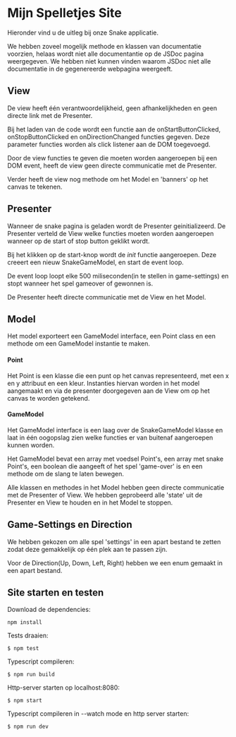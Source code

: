 # Mijn Spelletjes Site

Hieronder vind u de uitleg bij onze Snake applicatie.

We hebben zoveel mogelijk methode en klassen van documentatie voorzien, helaas
wordt niet alle documentantie op de JSDoc pagina weergegeven. 
We hebben niet kunnen vinden waarom JSDoc niet alle documentatie in de 
gegenereerde webpagina weergeeft. 


## View

De view heeft één verantwoordelijkheid, geen afhankelijkheden en geen directe link
met de Presenter. 

Bij het laden van de code wordt een functie aan de onStartButtonClicked,
onStopButtonClicked en onDirectionChanged functies gegeven. Deze parameter functies
worden als click listener aan de DOM toegevoegd.

Door de view functies te geven die moeten worden aangeroepen bij een DOM event, heeft de 
view geen directe communicatie met de Presenter.

Verder heeft de view nog methode om het Model en 'banners' op het canvas te tekenen.


## Presenter

Wanneer de snake pagina is geladen wordt de Presenter geinitializeerd. De Presenter
verteld de View welke functies moeten worden aangeroepen wanneer op de start of stop button geklikt wordt.

Bij het klikken op de start-knop wordt de <i>init</i> functie aangeroepen.
Deze creeert een nieuw SnakeGameModel, en start de event loop.

De event loop loopt elke 500 miliseconden(in te stellen in game-settings) en stopt wanneer het spel gameover of gewonnen is.

De Presenter heeft directe communicatie met de View en het Model.

## Model

Het model exporteert een GameModel interface, een Point class en een methode om een GameModel instantie te maken.

#### Point

Het Point is een klasse die een punt op het canvas representeerd, met een x en y attribuut en een kleur. Instanties hiervan
worden in het model aangemaakt en via de presenter doorgegeven aan de View om op het canvas te worden getekend.

#### GameModel

Het GameModel interface is een laag over de SnakeGameModel klasse en laat in één oogopslag zien
welke functies er van buitenaf aangeroepen kunnen worden.

Het GameModel bevat een array met voedsel Point's, een array met snake Point's, een boolean die aangeeft of het spel
'game-over' is en een methode om de slang te laten bewegen.

Alle klassen en methodes in het Model hebben geen directe communicatie met de Presenter of View.
We hebben geprobeerd alle 'state' uit de Presenter en View te houden en in het Model te stoppen.


## Game-Settings en Direction

We hebben gekozen om alle spel 'settings' in een apart bestand te zetten zodat deze gemakkelijk
op één plek aan te passen zijn.

Voor de Direction(Up, Down, Left, Right) hebben we een enum gemaakt in een apart bestand.

## Site starten en testen

Download de dependencies:
```
npm install
```

Tests draaien:

```
$ npm test
```

Typescript compileren:

```
$ npm run build
```

Http-server starten op localhost:8080:

```
$ npm start
```

Typescript compileren in --watch mode en http server starten:

```
$ npm run dev
```

